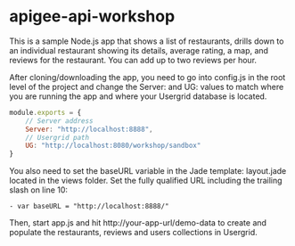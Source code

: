 apigee-api-workshop
======================

This is a sample Node.js app that shows a list of restaurants, drills down to an individual restaurant showing its details, average rating, a map, and reviews for the restaurant. You can add up to two reviews per hour.

After cloning/downloading the app, you need to go into config.js in the root level of the project and change the Server: and UG: values to match where you are running the app and where your Usergrid database is located.

```javascript
module.exports = {
	// Server address
	Server: "http://localhost:8888",
	// Usergrid path
	UG: "http://localhost:8080/workshop/sandbox"
}
```
You also need to set the baseURL variable in the Jade template: layout.jade located in the views folder. Set the fully qualified URL including the trailing slash on line 10:
```jade
- var baseURL = "http://localhost:8888/"
```
Then, start app.js and hit http://your-app-url/demo-data to create and populate the restaurants, reviews and users collections in Usergrid.
